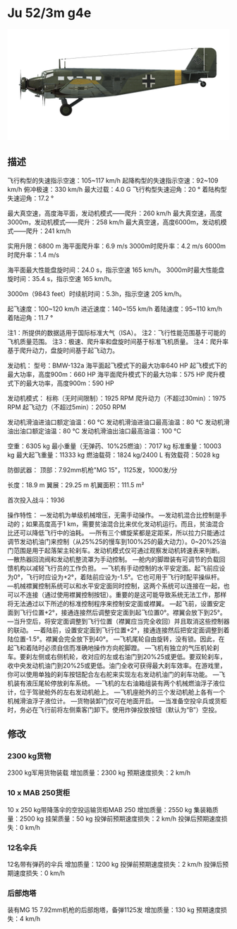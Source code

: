 # Ju 52/3m g4e

![ju523mg4e](../images/ju523mg4e.png)

## 描述

飞行构型的失速指示空速：105~117 km/h
起降构型的失速指示空速：92~109 km/h
俯冲极速：330 km/h
最大过载：4.0 G
飞行构型失速迎角：20 °
着陆构型失速迎角：17.2 °

最大真空速，高度海平面，发动机模式——爬升：260 km/h
最大真空速，高度3000m，发动机模式——爬升：258 km/h
最大真空速，高度6000m，发动机模式——爬升：241 km/h

实用升限：6800 m
海平面爬升率：6.9 m/s
3000m时爬升率：4.2 m/s
6000m时爬升率：1.4 m/s

海平面最大性能盘旋时间：24.0 s，指示空速 165 km/h。
3000m时最大性能盘旋时间：35.4 s，指示空速 165 km/h。

3000m（9843 feet）时续航时间：5.3h，指示空速 205 km/h。

起飞速度：100~120 km/h
进近速度：140~155 km/h
着陆速度：95~110 km/h
着陆迎角：11.7 °

注1：所提供的数据适用于国际标准大气（ISA）。
注2：飞行性能范围基于可能的飞机质量范围。
注3：极速、爬升率和盘旋时间基于标准飞机质量。
注4：爬升率基于爬升动力，盘旋时间基于起飞动力。

发动机：
型号：BMW-132a
海平面起飞模式下的最大功率640 HP
起飞模式下的最大功率，高度900m：660 HP
海平面爬升模式下的最大功率：575 HP
爬升模式下的最大功率，高度900m：590 HP

发动机模式：
标称（无时间限制）：1925 RPM
爬升动力（不超过30min）：1975 RPM
起飞动力（不超过5min）：2050 RPM

发动机滑油进油口额定油温：60 °C
发动机滑油进油口最高油温：80 °C
发动机滑油出油口额定油温：80 °C
发动机滑油出油口最高油温：100 °C

空重：6305 kg
最小重量（无弹药、10%25燃油）：7017 kg
标准重量：10003 kg
最大起飞重量：11333 kg
燃油载荷：1824 kg/2400 L
有效载荷：5028 kg

防御武器：
顶部：7.92mm机枪"MG 15"，1125发，1000发/分

长度：18.9 m
翼展：29.25 m
机翼面积：111.5 m²

首次投入战斗：1936

操作特性：
—发动机为单级机械增压，无需手动操作。
—发动机混合比控制是手动的；如果高度高于1 km，需要贫油混合比来优化发动机运行。而且，贫油混合比还可以降低飞行中的油耗。
—所有三个螺旋桨都是定距桨，所以拉力只能通过调节发动机油门来控制（从25%25的慢车到100%25的最大动力）。0~20%25油门范围是用于起落架主轮刹车。发动机模式仅可通过观察发动机转速表来判断。
—散热器回流阀和发动机整流罩为手动控制。
—舱内的脚蹬装有可调节的负载回馈机构以减轻飞行员的工作负担。
—飞机有手动控制的水平安定面。起飞前应设为0°，飞行时应设为+2°，着陆前应设为-1.5°。它也可用于飞行时配平操纵杆。
—机械襟翼控制系统可以和水平安定面同时控制，这两个系统可以连接在一起，也可以不连接（通过使用襟翼控制按钮）。重要的是这可能导致系统无法工作，那样将无法通过以下所述的标准控制程序来控制安定面或襟翼。
—起飞前，设置安定面到飞行位置+2°，接通连接然后调整安定面到起飞位置0°。襟翼会放下到25°。
—当升空后，将安定面调整到飞行位置（襟翼应当完全收回）并且取消这些控制器的联动。
—着陆前，设置安定面到飞行位置+2°，接通连接然后把安定面调整到着陆位置-1.5°。襟翼会完全放下到40°。
—飞机尾轮自由旋转，没有锁。因此，在起飞和着陆时必须自信而准确地操作方向舵脚蹬。
—飞机有独立的气压机轮刹车。要刹左侧或右侧机轮，收对应的左或右油门到20%25或更低。要双轮刹车，收中央发动机油门到20%25或更低。油门全收可获得最大刹车效率。在游戏里，你可以使用单独的刹车按钮配合左右舵来实现左右发动机油门的刹车功能。
—飞机装有液压尾轮停放刹车系统。
—飞机的左右油箱组装有两个机械燃油浮子液位计，位于驾驶舱外的左右发动机舱上。
—飞机座舱外的三个发动机舱上各有一个机械滑油浮子液位计。
—货物装卸门仅可在地面开启。
—当准备空投伞兵或货柜时，务必在飞行前将左侧乘客门卸下。使用炸弹投放按钮（默认为“B”）空投。

## 修改


### 2300 kg货物

2300 kg军用货物装载
增加质量：2300 kg
预期速度损失：2 km/h


### 10 x MAB 250货柜

10 x 250 kg带降落伞的空投运输货柜MAB 250
增加质量：2550 kg
集装箱质量：2500 kg
挂架质量：50 kg
投弹前预期速度损失：2 km/h
投弹后预期速度损失：0 km/h

### 12名伞兵

12名带有弹药的伞兵
增加质量：1200 kg
投弹前预期速度损失：2 km/h
投弹后预期速度损失：0 km/h

### 后部炮塔

装有MG 15 7.92mm机枪的后部炮塔，备弹1125发
增加质量：130 kg
预期速度损失：4 km/h
